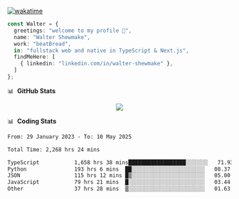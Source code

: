 [![wakatime](https://wakatime.com/badge/user/633611a5-2410-4a66-96ad-ce6a6df384d0.svg)](https://wakatime.com/@633611a5-2410-4a66-96ad-ce6a6df384d0)

```ts
const Walter = {
  greetings: "welcome to my profile 👋",
  name: "Walter Shewmake",
  work: "beatBread",
  in: "fullstack web and native in TypeScript & Next.js",
  findMeHere: [
    { linkedin: "linkedin.com/in/walter-shewmake" },
  ]
};
```

📊 &nbsp;**GitHub Stats**

<p align="center">
<img src="https://streak-stats.demolab.com?user=waltershewmake&theme=monokai&short_numbers=true)](https://git.io/streak-stats" />
</p>

📊 &nbsp;**Coding Stats**

<!--![Wwakatime stats](https://github-readme-stats.vercel.app/api/wakatime?username=waltershewmake&hide_title=true&hide_border=true&langs_count=5&bg_color=00000000&text_color=777)-->


<!--START_SECTION:waka-->

```txt
From: 29 January 2023 - To: 10 May 2025

Total Time: 2,268 hrs 24 mins

TypeScript           1,658 hrs 38 mins██████████████████░░░░░░░   71.93 %
Python               193 hrs 6 mins  ██░░░░░░░░░░░░░░░░░░░░░░░   08.37 %
JSON                 115 hrs 12 mins █▒░░░░░░░░░░░░░░░░░░░░░░░   05.00 %
JavaScript           79 hrs 21 mins  █░░░░░░░░░░░░░░░░░░░░░░░░   03.44 %
Other                37 hrs 28 mins  ▒░░░░░░░░░░░░░░░░░░░░░░░░   01.63 %
```

<!--END_SECTION:waka-->
